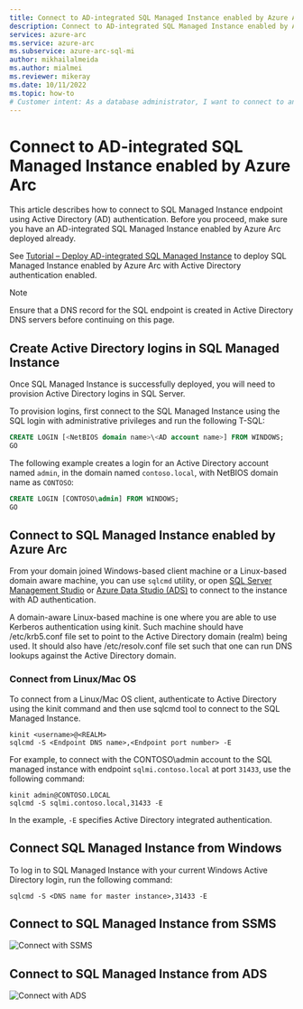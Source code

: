 ```yaml
---
title: Connect to AD-integrated SQL Managed Instance enabled by Azure Arc
description: Connect to AD-integrated SQL Managed Instance enabled by Azure Arc
services: azure-arc
ms.service: azure-arc
ms.subservice: azure-arc-sql-mi
author: mikhailalmeida
ms.author: mialmei
ms.reviewer: mikeray
ms.date: 10/11/2022
ms.topic: how-to
# Customer intent: As a database administrator, I want to connect to an AD-integrated SQL Managed Instance enabled by Azure Arc using Active Directory authentication, so that I can manage database tasks securely and efficiently across my enterprise environment.
---
```


# Connect to AD-integrated SQL Managed Instance enabled by Azure Arc

This article describes how to connect to SQL Managed Instance endpoint using Active Directory (AD) authentication. Before you proceed, make sure you have an AD-integrated SQL Managed Instance enabled by Azure Arc deployed already.

See [Tutorial – Deploy AD-integrated SQL Managed Instance](deploy-active-directory-sql-managed-instance.md) to deploy SQL Managed Instance enabled by Azure Arc with Active Directory authentication enabled.

> [!NOTE]
> Ensure that a DNS record for the SQL endpoint is created in Active Directory DNS servers before continuing on this page. 

## Create Active Directory logins in SQL Managed Instance

Once SQL Managed Instance is successfully deployed, you will need to provision Active Directory logins in SQL Server.

To provision logins, first connect to the SQL Managed Instance using the SQL login with administrative privileges and run the following T-SQL:

```sql
CREATE LOGIN [<NetBIOS domain name>\<AD account name>] FROM WINDOWS;
GO
```

The following example creates a login for an Active Directory account named `admin`, in the domain named `contoso.local`, with NetBIOS domain name as `CONTOSO`:

```sql
CREATE LOGIN [CONTOSO\admin] FROM WINDOWS;
GO
```

## Connect to SQL Managed Instance enabled by Azure Arc

From your domain joined Windows-based client machine or a Linux-based domain aware machine, you can use `sqlcmd` utility, or open [SQL Server Management Studio](/sql/ssms/download-sql-server-management-studio-ssms) or [Azure Data Studio (ADS)](/azure-data-studio/download-azure-data-studio) to connect to the instance with AD authentication.

A domain-aware Linux-based machine is one where you are able to use Kerberos authentication using kinit. Such machine should have /etc/krb5.conf file set to point to the Active Directory domain (realm) being used. It should also have /etc/resolv.conf file set such that one can run DNS lookups against the Active Directory domain.


### Connect from Linux/Mac OS

To connect from a Linux/Mac OS client, authenticate to Active Directory using the kinit command and then use sqlcmd tool to connect to the SQL Managed Instance.

```console
kinit <username>@<REALM>
sqlcmd -S <Endpoint DNS name>,<Endpoint port number> -E
```

For example, to connect with the CONTOSO\admin account to the SQL managed instance with endpoint `sqlmi.contoso.local` at port `31433`, use the following command:

```console
kinit admin@CONTOSO.LOCAL
sqlcmd -S sqlmi.contoso.local,31433 -E
```

In the example, `-E` specifies Active Directory integrated authentication.

## Connect SQL Managed Instance from Windows

To log in to SQL Managed Instance with your current Windows Active Directory login, run the following command:

```console
sqlcmd -S <DNS name for master instance>,31433 -E
```

## Connect to SQL Managed Instance from SSMS

![Connect with SSMS](media/active-directory-deployment/connect-with-ssms.png)

## Connect to SQL Managed Instance from ADS

![Connect with ADS](media/active-directory-deployment/connect-with-ads.png)
